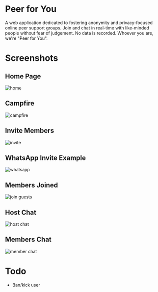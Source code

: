 # Peer for You

A web application dedicated to fostering anonymity and privacy-focused online peer support groups. Join and chat in real-time with like-minded people without fear of judgement. No data is recorded. Whoever you are, we're "Peer for You".

# Screenshots

## Home Page
![home](https://github.com/AnsellMaximilian/peer-for-you/assets/56351143/aedac31f-a906-4cc5-906b-8de727f81900)

## Campfire
![campfire](https://github.com/AnsellMaximilian/peer-for-you/assets/56351143/07c5f0f9-997a-4d82-9544-b94f8c543636)

## Invite Members
![invite](https://github.com/AnsellMaximilian/peer-for-you/assets/56351143/55349d98-114a-4bae-b82d-eefb397c66ce)

## WhatsApp Invite Example
![whatsapp](https://github.com/AnsellMaximilian/peer-for-you/assets/56351143/d67d2b59-8df7-4de1-aff0-26c7387a887f)

## Members Joined
![join guests](https://github.com/AnsellMaximilian/peer-for-you/assets/56351143/6f9ea600-e994-4d6d-9201-6b41e3f3ba71)

## Host Chat
![host chat](https://github.com/AnsellMaximilian/peer-for-you/assets/56351143/630b4701-cd23-4fe3-ada4-047951c14d4e)

## Members Chat
![member chat](https://github.com/AnsellMaximilian/peer-for-you/assets/56351143/ef944dea-93d4-472e-94b6-8aa047bc7487)


# Todo

- Ban/kick user
